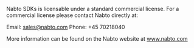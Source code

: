 Nabto SDKs is licensable under a standard commercial license.
For a commercial license please contact Nabto directly at:

Email: sales@nabto.com
Phone: +45 70218040

More information can be found on the Nabto website at www.nabto.com
